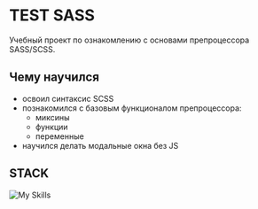 # TEST SASS

Учебный проект по ознакомлению с основами препроцессора SASS/SCSS.

## Чему научился

- освоил синтаксис SCSS
- познакомился с базовым функционалом препроцессора:
  - миксины
  - функции
  - переменные
- научился делать модальные окна без JS

## STACK

![My Skills](https://skillicons.dev/icons?i=html,css,sass,js)
